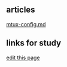 ## articles
[mtux-config.md](article/mtux-config.md)

## links for study
[edit this page](https://github.com/mhlei/mhlei.github.io/edit/master/README.md)
